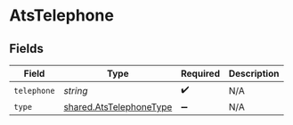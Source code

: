 # AtsTelephone


## Fields

| Field                                                                     | Type                                                                      | Required                                                                  | Description                                                               |
| ------------------------------------------------------------------------- | ------------------------------------------------------------------------- | ------------------------------------------------------------------------- | ------------------------------------------------------------------------- |
| `telephone`                                                               | *string*                                                                  | :heavy_check_mark:                                                        | N/A                                                                       |
| `type`                                                                    | [shared.AtsTelephoneType](../../../sdk/models/shared/atstelephonetype.md) | :heavy_minus_sign:                                                        | N/A                                                                       |